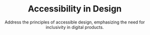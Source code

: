 ---
title: Accessibility in Design
subtitle: Address the principles of accessible design, emphasizing the need for inclusivity in digital products.
image: ../img/grid6.png
nav: 
    order: 5
---